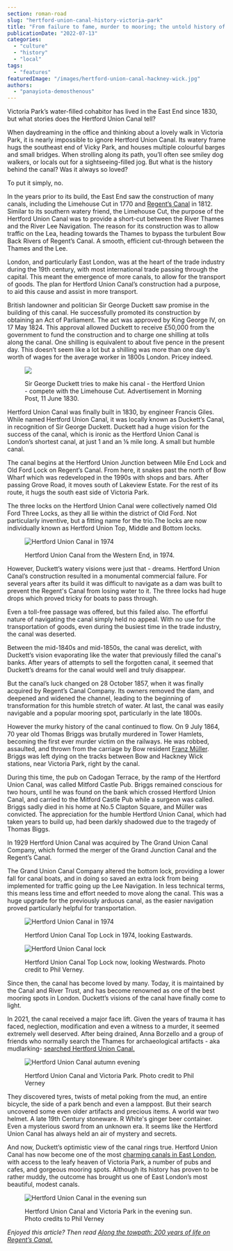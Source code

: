 ```yaml
---
section: roman-road
slug: "hertford-union-canal-history-victoria-park"
title: "From failure to fame, murder to mooring; the untold history of Hertford Union Canal"
publicationDate: "2022-07-13"
categories: 
  - "culture"
  - "history"
  - "local"
tags: 
  - "features"
featuredImage: "/images/hertford-union-canal-hackney-wick.jpg"
authors: 
  - "panayiota-demosthenous"
---
```


Victoria Park’s water-filled cohabitor has lived in the East End since 1830, but what stories does the Hertford Union Canal tell?

When daydreaming in the office and thinking about a lovely walk in Victoria Park, it is nearly impossible to ignore Hertford Union Canal. Its watery frame hugs the southeast end of Vicky Park, and houses multiple colourful barges and small bridges. When strolling along its path, you’ll often see smiley dog walkers, or locals out for a sightseeing-filled jog. But what is the history behind the canal? Was it always so loved?

To put it simply, no.

In the years prior to its build, the East End saw the construction of many canals, including the Limehouse Cut in 1770 and [Regent’s Canal](https://romanroadlondon.com/history-regents-canal-200-year-anniversary/) in 1812. Similar to its southern watery friend, the Limehouse Cut, the purpose of the Hertford Union Canal was to provide a short-cut between the River Thames and the River Lee Navigation. The reason for its construction was to allow traffic on the Lea, heading towards the Thames to bypass the turbulent Bow Back Rivers of Regent’s Canal. A smooth, efficient cut-through between the Thames and the Lee.

London, and particularly East London, was at the heart of the trade industry during the 19th century, with most international trade passing through the capital. This meant the emergence of more canals, to allow for the transport of goods. The plan for Hertford Union Canal’s construction had a purpose, to aid this cause and assist in more transport.

British landowner and politician Sir George Duckett saw promise in the building of this canal. He successfully promoted its construction by obtaining an Act of Parliament. The act was approved by King George IV, on 17 May 1824. This approval allowed Duckett to receive £50,000 from the government to fund the construction and to charge one shilling at tolls along the canal. One shilling is equivalent to about five pence in the present day. This doesn’t seem like a lot but a shilling was more than one day’s worth of wages for the average worker in 1800s London. Pricey indeed. 

<figure>

![](/images/hertford-union-canal-in-paper-1024x199.jpg)

<figcaption>

Sir George Duckett tries to make his canal - the Hertford Union - compete with the Limehouse Cut. Advertisement in Morning Post, 11 June 1830.

</figcaption>

</figure>

Hertford Union Canal was finally built in 1830, by engineer Francis Giles. While named Hertford Union Canal, it was locally known as Duckett’s Canal, in recognition of Sir George Duckett. Duckett had a huge vision for the success of the canal, which is ironic as the Hertford Union Canal is London’s shortest canal, at just 1 and an ⅛ mile long. A small but humble canal.

The canal begins at the Hertford Union Junction between Mile End Lock and Old Ford Lock on Regent’s Canal. From here, it snakes past the north of Bow Wharf which was redeveloped in the 1990s with shops and bars. After passing Grove Road, it moves south of Lakeview Estate. For the rest of its route, it hugs the south east side of Victoria Park.

The three locks on the Hertford Union Canal were collectively named Old Ford Three Locks, as they all lie within the district of Old Ford. Not particularly inventive, but a fitting name for the trio.The locks are now individually known as Hertford Union Top, Middle and Bottom locks.

<figure>

![Hertford Union Canal in 1974](/images/hertford-union-canal-1970s-1024x683.jpg)

<figcaption>

Hertford Union Canal from the Western End, in 1974.

</figcaption>

</figure>

However, Duckett’s watery visions were just that - dreams. Hertford Union Canal’s construction resulted in a monumental commercial failure. For several years after its build it was difficult to navigate as a dam was built to prevent the Regent's Canal from losing water to it. The three locks had huge drops which proved tricky for boats to pass through. 

Even a toll-free passage was offered, but this failed also. The effortful nature of navigating the canal simply held no appeal. With no use for the transportation of goods, even during the busiest time in the trade industry, the canal was deserted. 

Between the mid-1840s and mid-1850s, the canal was derelict, with Duckett’s vision evaporating like the water that previously filled the canal's banks. After years of attempts to sell the forgotten canal, it seemed that Duckett’s dreams for the canal would well and truly disappear. 

But the canal’s luck changed on 28 October 1857, when it was finally acquired by Regent’s Canal Company. Its owners removed the dam, and deepened and widened the channel, leading to the beginning of transformation for this humble stretch of water. At last, the canal was easily navigable and a popular mooring spot, particularly in the late 1800s.

However the murky history of the canal continued to flow. On 9 July 1864, 70 year old Thomas Briggs was brutally murdered in Tower Hamlets, becoming the first ever murder victim on the railways. He was robbed, assaulted, and thrown from the carriage by Bow resident [Franz Müller](https://romanroadlondon.com/franz-muller-first-murder-on-a-british-train-and-origin-of-being-mullered/). Briggs was left dying on the tracks between Bow and Hackney Wick stations, near Victoria Park, right by the canal.

During this time, the pub on Cadogan Terrace, by the ramp of the Hertford Union Canal, was called Mitford Castle Pub. Briggs remained conscious for two hours, until he was found on the bank which crossed Hertford Union Canal, and carried to the Mitford Castle Pub while a surgeon was called. Briggs sadly died in his home at No.5 Clapton Square, and Müller was convicted. The appreciation for the humble Hertford Union Canal, which had taken years to build up, had been darkly shadowed due to the tragedy of Thomas Biggs.

In 1929 Hertford Union Canal was acquired by The Grand Union Canal Company, which formed the merger of the Grand Junction Canal and the Regent’s Canal. 

The Grand Union Canal Company altered the bottom lock, providing a lower fall for canal boats, and in doing so saved an extra lock from being implemented for traffic going up the Lee Navigation. In less technical terms, this means less time and effort needed to move along the canal. This was a huge upgrade for the previously arduous canal, as the easier navigation proved particularly helpful for transportation.

<figure>

![Hertford Union Canal in 1974](/images/hertford-union-1970s-1024x683.jpg)

<figcaption>

Hertford Union Canal Top Lock in 1974, looking Eastwards.

</figcaption>

</figure>

<figure>

![Hertford Union Canal lock](/images/hertford-union-canal-2-1024x683.jpg)

<figcaption>

Hertford Union Canal Top Lock now, looking Westwards. Photo credit to Phil Verney.

</figcaption>

</figure>

Since then, the canal has become loved by many. Today, it is maintained by the Canal and River Trust, and has become renowned as one of the best mooring spots in London. Duckett’s visions of the canal have finally come to light.

In 2021, the canal received a major face lift. Given the years of trauma it has faced, neglection, modification and even a witness to a murder, it seemed extremely well deserved. After being drained, Anna Borzello and a group of friends who normally search the Thames for archaeological artifacts - aka mudlarking- [searched Hertford Union Canal.](https://www.bbc.co.uk/news/in-pictures-56498299)

<figure>

![Hertford Union Canal autumn evening](/images/hertford-union-canal-3-1024x683.jpg)

<figcaption>

Hertford Union Canal and Victoria Park. Photo credit to Phil Verney

</figcaption>

</figure>

They discovered tyres, twists of metal poking from the mud, an entire bicycle, the side of a park bench and even a lamppost. But their search uncovered some even older artifacts and precious items. A world war two helmet. A late 19th Century stoneware. R White's ginger beer container. Even a mysterious sword from an unknown era. It seems like the Hertford Union Canal has always held an air of mystery and secrets.

And now, Duckett’s optimistic view of the canal rings true. Hertford Union Canal has now become one of the most [charming canals in East London](https://canalrivertrust.org.uk/enjoy-the-waterways/canal-and-river-network/hertford-union-canal), with access to the leafy heaven of Victoria Park, a number of pubs and cafes, and gorgeous mooring spots. Although its history has proven to be rather muddy, the outcome has brought us one of East London’s most beautiful, modest canals.

<figure>

![Hertford Union Canal in the evening sun](/images/hertford-union-canal-1-1024x683.jpg)

<figcaption>

Hertford Union Canal and Victoria Park in the evening sun. Photo credits to Phil Verney

</figcaption>

</figure>

_Enjoyed this article? Then read [Along the towpath: 200 years of life on Regent’s Canal.](https://romanroadlondon.com/history-regents-canal-200-year-anniversary/)_


